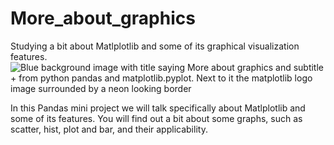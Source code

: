 # More_about_graphics
Studying a bit about Matlplotlib and some of its graphical visualization features.
![Blue background image with title saying More about graphics and subtitle + from python pandas and matplotlib.pyplot. Next to it the matplotlib logo image surrounded by a neon looking border](https://user-images.githubusercontent.com/102270053/179421793-bef8cec8-4d57-49e6-a4fa-8ae180644ae9.png)

In this Pandas mini project we will talk specifically about Matlplotlib and some of its features. 
You will find out a bit about some graphs, such as scatter, hist, plot and bar, and their applicability.
